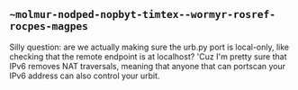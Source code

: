 ## `~molmur-nodped-nopbyt-timtex--wormyr-rosref-rocpes-magpes`
Silly question: are we actually making sure the urb.py port is local-only, like checking that the remote endpoint is at localhost? 'Cuz I'm pretty sure that IPv6 removes NAT traversals, meaning that anyone that can portscan your IPv6 address can also control your urbit.